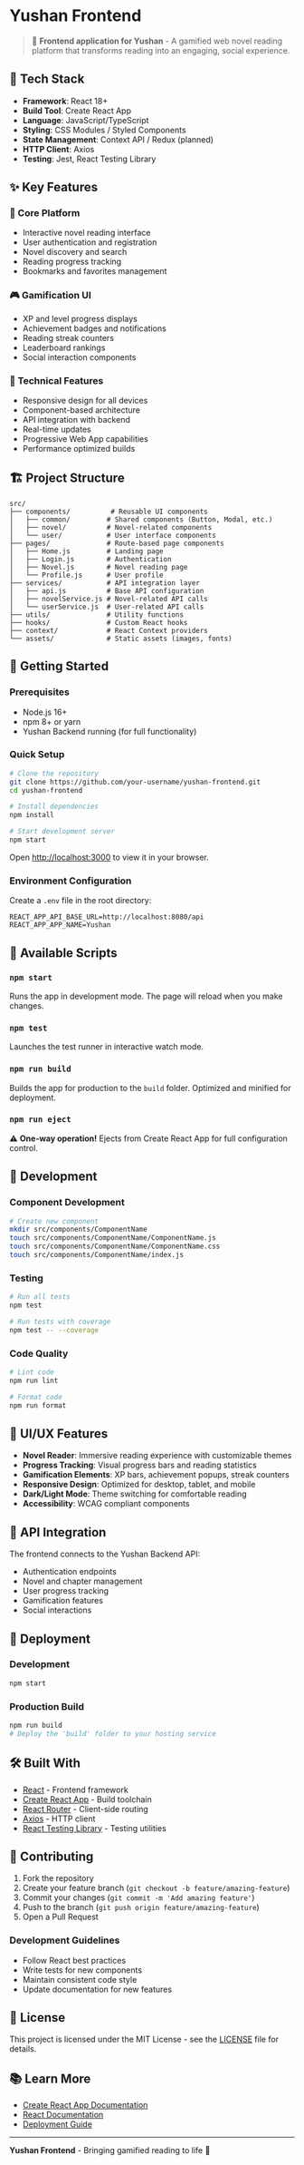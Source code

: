 # Yushan Frontend

> 🌟 **Frontend application for Yushan** - A gamified web novel reading platform that transforms reading into an engaging, social experience.

## 🚀 Tech Stack

- **Framework**: React 18+
- **Build Tool**: Create React App
- **Language**: JavaScript/TypeScript
- **Styling**: CSS Modules / Styled Components
- **State Management**: Context API / Redux (planned)
- **HTTP Client**: Axios
- **Testing**: Jest, React Testing Library

## ✨ Key Features

### 📖 Core Platform

- Interactive novel reading interface
- User authentication and registration
- Novel discovery and search
- Reading progress tracking
- Bookmarks and favorites management

### 🎮 Gamification UI

- XP and level progress displays
- Achievement badges and notifications
- Reading streak counters
- Leaderboard rankings
- Social interaction components

### 🔧 Technical Features

- Responsive design for all devices
- Component-based architecture
- API integration with backend
- Real-time updates
- Progressive Web App capabilities
- Performance optimized builds

## 🏗️ Project Structure

```
src/
├── components/          # Reusable UI components
│   ├── common/         # Shared components (Button, Modal, etc.)
│   ├── novel/          # Novel-related components
│   └── user/           # User interface components
├── pages/              # Route-based page components
│   ├── Home.js         # Landing page
│   ├── Login.js        # Authentication
│   ├── Novel.js        # Novel reading page
│   └── Profile.js      # User profile
├── services/           # API integration layer
│   ├── api.js          # Base API configuration
│   ├── novelService.js # Novel-related API calls
│   └── userService.js  # User-related API calls
├── utils/              # Utility functions
├── hooks/              # Custom React hooks
├── context/            # React Context providers
└── assets/             # Static assets (images, fonts)
```

## 🚦 Getting Started

### Prerequisites

- Node.js 16+
- npm 8+ or yarn
- Yushan Backend running (for full functionality)

### Quick Setup

```bash
# Clone the repository
git clone https://github.com/your-username/yushan-frontend.git
cd yushan-frontend

# Install dependencies
npm install

# Start development server
npm start
```

Open [http://localhost:3000](http://localhost:3000) to view it in your browser.

### Environment Configuration

Create a `.env` file in the root directory:

```env
REACT_APP_API_BASE_URL=http://localhost:8080/api
REACT_APP_APP_NAME=Yushan
```

## 📜 Available Scripts

### `npm start`

Runs the app in development mode. The page will reload when you make changes.

### `npm test`

Launches the test runner in interactive watch mode.

### `npm run build`

Builds the app for production to the `build` folder. Optimized and minified for deployment.

### `npm run eject`

⚠️ **One-way operation!** Ejects from Create React App for full configuration control.

## 🧪 Development

### Component Development

```bash
# Create new component
mkdir src/components/ComponentName
touch src/components/ComponentName/ComponentName.js
touch src/components/ComponentName/ComponentName.css
touch src/components/ComponentName/index.js
```

### Testing

```bash
# Run all tests
npm test

# Run tests with coverage
npm test -- --coverage
```

### Code Quality

```bash
# Lint code
npm run lint

# Format code
npm run format
```

## 🎨 UI/UX Features

- **Novel Reader**: Immersive reading experience with customizable themes
- **Progress Tracking**: Visual progress bars and reading statistics
- **Gamification Elements**: XP bars, achievement popups, streak counters
- **Responsive Design**: Optimized for desktop, tablet, and mobile
- **Dark/Light Mode**: Theme switching for comfortable reading
- **Accessibility**: WCAG compliant components

## 🔗 API Integration

The frontend connects to the Yushan Backend API:

- Authentication endpoints
- Novel and chapter management
- User progress tracking
- Gamification features
- Social interactions

## 📱 Deployment

### Development

```bash
npm start
```

### Production Build

```bash
npm run build
# Deploy the 'build' folder to your hosting service
```

## 🛠️ Built With

- [React](https://reactjs.org/) - Frontend framework
- [Create React App](https://create-react-app.dev/) - Build toolchain
- [React Router](https://reactrouter.com/) - Client-side routing
- [Axios](https://axios-http.com/) - HTTP client
- [React Testing Library](https://testing-library.com/react) - Testing utilities

## 🤝 Contributing

1. Fork the repository
2. Create your feature branch (`git checkout -b feature/amazing-feature`)
3. Commit your changes (`git commit -m 'Add amazing feature'`)
4. Push to the branch (`git push origin feature/amazing-feature`)
5. Open a Pull Request

### Development Guidelines

- Follow React best practices
- Write tests for new components
- Maintain consistent code style
- Update documentation for new features

## 📄 License

This project is licensed under the MIT License - see the [LICENSE](LICENSE) file for details.

## 📚 Learn More

- [Create React App Documentation](https://facebook.github.io/create-react-app/docs/getting-started)
- [React Documentation](https://reactjs.org/)
- [Deployment Guide](https://facebook.github.io/create-react-app/docs/deployment)

---

**Yushan Frontend** - Bringing gamified reading to life 🚀
